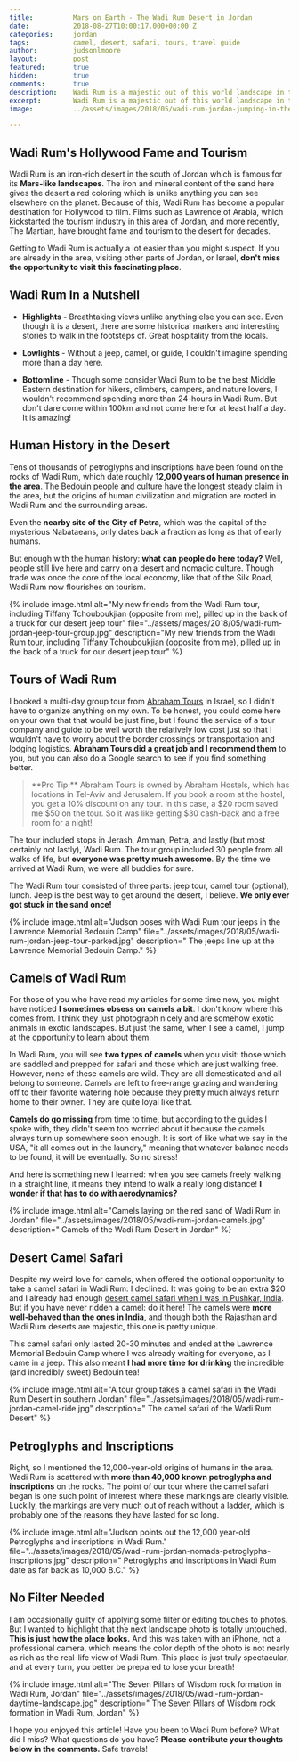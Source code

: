 ```yaml
---
title:			Mars on Earth - The Wadi Rum Desert in Jordan
date:			2018-08-27T10:00:17.000+00:00 Z
categories:		jordan
tags:			camel, desert, safari, tours, travel guide
author:			judsonlmoore
layout:			post
featured:		true
hidden:			true
comments:		true
description:	Wadi Rum is a majestic out of this world landscape in the south of Jordan. Learn about the jeep tours, camel safaris, ancient human origins and more before you visit this incredible place.
excerpt:		Wadi Rum is a majestic out of this world landscape in the south of Jordan. Learn about the jeep tours, camel safaris, ancient human origins and more before you visit this incredible place.
image:			../assets/images/2018/05/wadi-rum-jordan-jumping-in-the-desert.jpg

---
```


## Wadi Rum's Hollywood Fame and Tourism

Wadi Rum is an iron-rich desert in the south of Jordan which is famous for its **Mars-like landscapes**. The iron and mineral content of the sand here gives the desert a red coloring which is unlike anything you can see elsewhere on the planet. Because of this, Wadi Rum has become a popular destination for Hollywood to film. Films such as Lawrence of Arabia, which kickstarted the tourism industry in this area of Jordan, and more recently, The Martian, have brought fame and tourism to the desert for decades.

Getting to Wadi Rum is actually a lot easier than you might suspect. If you are already in the area, visiting other parts of Jordan, or Israel, **don't miss the opportunity to visit this fascinating place**.

## Wadi Rum In a Nutshell

- **Highlights -** Breathtaking views unlike anything else you can see. Even though it is a desert, there are some historical markers and interesting stories to walk in the footsteps of. Great hospitality from the locals.

- **Lowlights** - Without a jeep, camel, or guide, I couldn't imagine spending more than a day here.

- **Bottomline** - Though some consider Wadi Rum to be the best Middle Eastern destination for hikers, climbers, campers, and nature lovers, I wouldn't recommend spending more than 24-hours in Wadi Rum. But don't dare come within 100km and not come here for at least half a day. It is amazing!

## Human History in the Desert

Tens of thousands of petroglyphs and inscriptions have been found on the rocks of Wadi Rum, which date roughly **12,000 years of human presence in the area**. The Bedouin people and culture have the longest steady claim in the area, but the origins of human civilization and migration are rooted in Wadi Rum and the surrounding areas.

Even the **nearby site of the City of Petra**, which was the capital of the mysterious Nabataeans, only dates back a fraction as long as that of early humans.

But enough with the human history: **what can people do here today?** Well, people still live here and carry on a desert and nomadic culture. Though trade was once the core of the local economy, like that of the Silk Road, Wadi Rum now flourishes on tourism.

{% include image.html alt="My new friends from the Wadi Rum tour, including Tiffany Tchouboukjian (opposite from me), pilled up in the back of a truck for our desert jeep tour" file="../assets/images/2018/05/wadi-rum-jordan-jeep-tour-group.jpg" description="My new friends from the Wadi Rum tour, including Tiffany Tchouboukjian (opposite from me), pilled up in the back of a truck for our desert jeep tour" %}

## Tours of Wadi Rum

I booked a multi-day group tour from [Abraham Tours](https://abrahamtours.com/) in Israel, so I didn't have to organize anything on my own. To be honest, you could come here on your own that that would be just fine, but I found the service of a tour company and guide to be well worth the relatively low cost just so that I wouldn't have to worry about the border crossings or transportation and lodging logistics. **Abraham Tours did a great job and I recommend them** to you, but you can also do a Google search to see if you find something better.

<blockquote>**Pro Tip:** Abraham Tours is owned by Abraham Hostels, which has locations in Tel-Aviv and Jerusalem. If you book a room at the hostel, you get a 10% discount on any tour. In this case, a $20 room saved me $50 on the tour. So it was like getting $30 cash-back and a free room for a night!</blockquote>

The tour included stops in Jerash, Amman, Petra, and lastly (but most certainly not lastly), Wadi Rum. The tour group included 30 people from all walks of life, but **everyone was pretty much awesome**. By the time we arrived at Wadi Rum, we were all buddies for sure.

The Wadi Rum tour consisted of three parts: jeep tour, camel tour (optional), lunch. Jeep is the best way to get around the desert, I believe. **We only ever got stuck in the sand once!**

{% include image.html alt="Judson poses with Wadi Rum tour jeeps in the Lawrence Memorial Bedouin Camp" file="../assets/images/2018/05/wadi-rum-jordan-jeep-tour-parked.jpg" description=" The jeeps line up at the Lawrence Memorial Bedouin Camp." %}

## Camels of Wadi Rum

For those of you who have read my articles for some time now, you might have noticed **I sometimes obsess on camels a bit**. I don't know where this comes from. I think they just photograph nicely and are somehow exotic animals in exotic landscapes. But just the same, when I see a camel, I jump at the opportunity to learn about them.

In Wadi Rum, you will see **two types of camels** when you visit: those which are saddled and prepped for safari and those which are just walking free. However, none of these camels are wild. They are all domesticated and all belong to someone. Camels are left to free-range grazing and wandering off to their favorite watering hole because they pretty much always return home to their owner. They are quite loyal like that.

**Camels do go missing** from time to time, but according to the guides I spoke with, they didn't seem too worried about it because the camels always turn up somewhere soon enough. It is sort of like what we say in the USA, "it all comes out in the laundry," meaning that whatever balance needs to be found, it will be eventually. So no stress!

And here is something new I learned: when you see camels freely walking in a straight line, it means they intend to walk a really long distance! **I wonder if that has to do with aerodynamics?**

{% include image.html alt="Camels laying on the red sand of Wadi Rum in Jordan" file="../assets/images/2018/05/wadi-rum-jordan-camels.jpg" description=" Camels of the Wadi Rum Desert in Jordan" %}

## Desert Camel Safari

Despite my weird love for camels, when offered the optional opportunity to take a camel safari in Wadi Rum: I declined. It was going to be an extra \$20 and I already had enough [desert camel safari when I was in Pushkar, India](https://www.judsonlmoore.com/pushkar/). But if you have never ridden a camel: do it here! The camels were **more well-behaved than the ones in India**, and though both the Rajasthan and Wadi Rum deserts are majestic, this one is pretty unique.

This camel safari only lasted 20-30 minutes and ended at the Lawrence Memorial Bedouin Camp where I was already waiting for everyone, as I came in a jeep. This also meant **I had more time for drinking** the incredible (and incredibly sweet) Bedouin tea!

{% include image.html alt="A tour group takes a camel safari in the Wadi Rum Desert in southern Jordan" file="../assets/images/2018/05/wadi-rum-jordan-camel-ride.jpg" description=" The camel safari of the Wadi Rum Desert" %}

## Petroglyphs and Inscriptions

Right, so I mentioned the 12,000-year-old origins of humans in the area. Wadi Rum is scattered with **more than 40,000 known petroglyphs and inscriptions** on the rocks. The point of our tour where the camel safari began is one such point of interest where these markings are clearly visible. Luckily, the markings are very much out of reach without a ladder, which is probably one of the reasons they have lasted for so long.

{% include image.html alt="Judson points out the 12,000 year-old Petroglyphs and inscriptions in Wadi Rum." file="../assets/images/2018/05/wadi-rum-jordan-nomads-petroglyphs-inscriptions.jpg" description=" Petroglyphs and inscriptions in Wadi Rum date as far back as 10,000 B.C." %}

## No Filter Needed

I am occasionally guilty of applying some filter or editing touches to photos. But I wanted to highlight that the next landscape photo is totally untouched. **This is just how the place looks.** And this was taken with an iPhone, not a professional camera, which means the color depth of the photo is not nearly as rich as the real-life view of Wadi Rum. This place is just truly spectacular, and at every turn, you better be prepared to lose your breath!

{% include image.html alt="The Seven Pillars of Wisdom rock formation in Wadi Rum, Jordan" file="../assets/images/2018/05/wadi-rum-jordan-daytime-landscape.jpg" description=" The Seven Pillars of Wisdom rock formation in Wadi Rum, Jordan" %}

I hope you enjoyed this article! Have you been to Wadi Rum before? What did I miss? What questions do you have? **Please contribute your thoughts below in the comments.** Safe travels!
